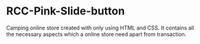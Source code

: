 # RCC-Pink-Slide-button
Camping online store created with only using HTML and CSS. It contains all the necessary aspects which a online store need apart from transaction.   
